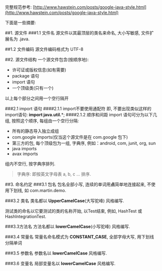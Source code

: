 完整规范参考: [http://www.hawstein.com/posts/google-java-style.html](http://www.hawstein.com/posts/google-java-style.html)

下面是一些摘要:

##1. 源文件
###1.1 文件名
源文件以其最顶层的类名来命名, 大小写敏感, 文件扩展名为 .java.

##1.2 文件编码
源文件编码格式为 UTF-8

##2. 源文件结构
一个源文件包含(按顺序地):

- 许可证或版权信息(如有需要)
- package 语句
- import 语句
- 一个顶级类(只有一个)

以上每个部分之间用一个空行隔开

###2.1 import 语句
####2.1.1 import不要使用通配符
即, 不要出现类似这样的import语句: **import java.util.***;
####2.1.2 顺序和间距
import 语句可分为以下几组, 按照这个顺序, 每组由一个空行分隔:

- 所有的静态导入独立成组
- com.google imports(仅当这个源文件是在 com.google 包下)
- 第三方的包, 每个顶级包为一组, 字典序, 例如：android, com, junit, org, sun
- java imports
- avax imports

组内不空行, 按字典序排列.

>字典序: 即按英文字母表 a, b, c ... 排序.

##3. 命名约定
###3.1 包名
包名全部小写, 连续的单词用**点**简单地连接起来, 不使用下划线, 如 com.martin.demo.

###3.2 类名
类名都以 **UpperCamelCase**(大写驼峰) 风格编写.

测试类的命名以它要测试的类的名称开始, 以Test结束, 例如, HashTest 或 HashIntegrationTest.

###3.3方法名
方法名都以 **lowerCamelCase**(小写驼峰) 风格编写.

###3.4 常量名
常量名命名模式为 **CONSTANT_CASE**, 全部字母大写, 用下划线分隔单词

###3.5 参数名
参数名以 **lowerCamelCase** 风格编写.

###3.6 变量名
局部变量名以 **lowerCamelCase** 风格编写.
